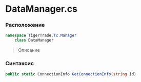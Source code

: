 
# DataManager.cs
### Расположение
```csharp
namespace TigerTrade.Tc.Manager  
    class DataManager
```

> Описание

### Синтаксис
```csharp
public static ConnectionInfo GetConnectionInfo(string id)
```
